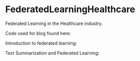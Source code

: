 # FederatedLearningHealthcare

Federated Learning in the Healthcare industry. 

Code used for blog found here: 

Introduction to federated learning:

Text Summarization and Federated Learning: 
